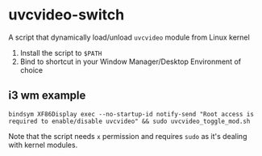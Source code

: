 # uvcvideo-switch

A script that dynamically load/unload `uvcvideo` module from Linux kernel

1. Install the script to `$PATH`
2. Bind to shortcut in your Window Manager/Desktop Environment of choice

## i3 wm example

```
bindsym XF86Display exec --no-startup-id notify-send "Root access is required to enable/disable uvcvideo" && sudo uvcvideo_toggle_mod.sh
```

Note that the script needs `x` permission and requires `sudo` as it's dealing with kernel modules.
